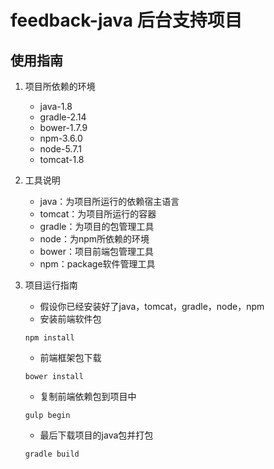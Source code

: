 # feedback-java 后台支持项目

## 使用指南

1. 项目所依赖的环境
    * java-1.8
    * gradle-2.14
    * bower-1.7.9
    * npm-3.6.0
    * node-5.7.1
    * tomcat-1.8

2. 工具说明
    * java：为项目所运行的依赖宿主语言
    * tomcat：为项目所运行的容器
    * gradle：为项目的包管理工具
    * node：为npm所依赖的环境
    * bower：项目前端包管理工具
    * npm：package软件管理工具

3. 项目运行指南
    * 假设你已经安装好了java，tomcat，gradle，node，npm
    * 安装前端软件包
    
    ```shell
    npm install
    ```
    * 前端框架包下载
        
    ```shell
    bower install 
    ```
    * 复制前端依赖包到项目中
    
    ```shell
    gulp begin
    ```
    * 最后下载项目的java包并打包
    
    ```shell
    gradle build
    ```


